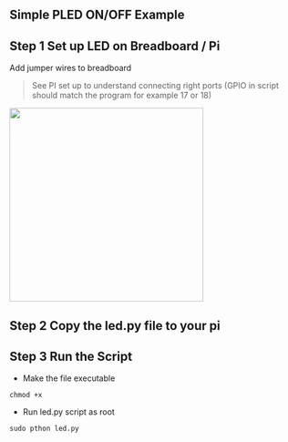 ## Simple PLED ON/OFF Example

## Step 1 Set up LED on Breadboard / Pi

Add jumper wires to breadboard 
> See PI set up to understand connecting right ports
> (GPIO in script should match the program for example 17 or 18)

<img src ="https://cdn.shopify.com/s/files/1/0176/3274/files/LEDs-BB400-1LED_bb_grande.png?6398700510979146820" width=340>

## Step 2 Copy the led.py file to your pi


## Step 3 Run the Script

* Make the file executable 

```chmod +x```

* Run led.py script as root

```sudo pthon led.py```
